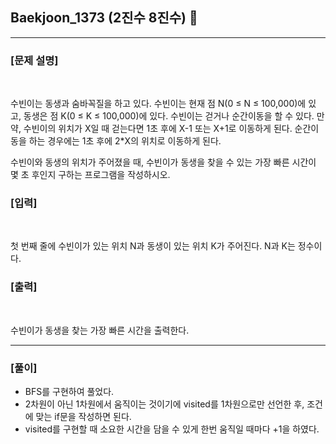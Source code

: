 ## Baekjoon_1373 (2진수 8진수) 🚀
___


### **[문제 설명]**
<br>

수빈이는 동생과 숨바꼭질을 하고 있다. 수빈이는 현재 점 N(0 ≤ N ≤ 100,000)에 있고, 동생은 점 K(0 ≤ K ≤ 100,000)에 있다. 수빈이는 걷거나 순간이동을 할 수 있다. 만약, 수빈이의 위치가 X일 때 걷는다면 1초 후에 X-1 또는 X+1로 이동하게 된다. 순간이동을 하는 경우에는 1초 후에 2*X의 위치로 이동하게 된다.

수빈이와 동생의 위치가 주어졌을 때, 수빈이가 동생을 찾을 수 있는 가장 빠른 시간이 몇 초 후인지 구하는 프로그램을 작성하시오.


### **[입력]**
<br>

첫 번째 줄에 수빈이가 있는 위치 N과 동생이 있는 위치 K가 주어진다. N과 K는 정수이다.

### **[출력]**
<br>

수빈이가 동생을 찾는 가장 빠른 시간을 출력한다.

___


### **[풀이]**

- BFS를 구현하여 풀었다.
- 2차원이 아닌 1차원에서 움직이는 것이기에 visited를 1차원으로만 선언한 후, 조건에 맞는 if문을 작성하면 된다.
- visited를 구현할 때 소요한 시간을 담을 수 있게 한번 움직일 때마다 +1을 하였다.
 